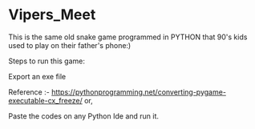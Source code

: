 # Vipers_Meet
This is the same old snake game programmed in PYTHON that 90's kids used to play on their father's phone:)

Steps to run this game:

Export an exe file

Reference :- https://pythonprogramming.net/converting-pygame-executable-cx_freeze/
or,

Paste the codes on any Python Ide and run it.
